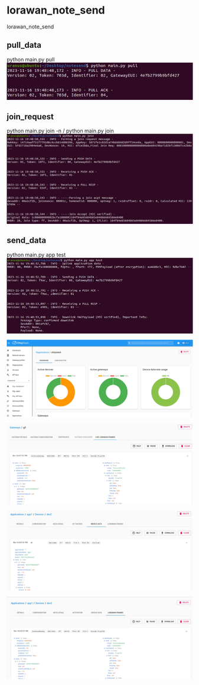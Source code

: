 # lorawan_note_send
lorawan_note_send

## pull_data
python main.py pull
![1](images/1.png)

## join_request
python main.py join -n / python main.py join
![2](images/2.png)

## send_data
python main.py app test
![3](images/3.png)

![4](images/4.png)

![5](images/5.png)

![6](images/6.png)

![7](images/7.png)

